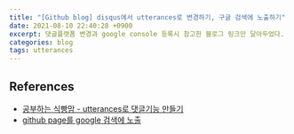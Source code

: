 ```yaml
---
title: "[Github blog] disqus에서 utterances로 변경하기, 구글 검색에 노출하기"
date: 2021-08-10 22:40:28 +0900
excerpt: 댓글플랫폼 변경과 google console 등록시 참고한 블로그 링크만 달아두었다.
categories: blog
tags: utterances
---
```


## References

- [공부하는 식빵맘 - utterances로 댓글기능 만들기](https://ansohxxn.github.io/blog/utterances/)
- [github page를 google 검색에 노출](https://inasie.github.io/it%EC%9D%BC%EB%B0%98/3/)
